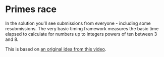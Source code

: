 # Primes race

In the solution you'll see submissions from everyone - including some resubmissions. The very basic timing framework measures the basic time elapsed to calculate for numbers up to integers powers of ten between 3 and 8. 

This is based on [an original idea from this video](https://www.youtube.com/watch?v=D3h62rgewZM).
 
